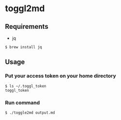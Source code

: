 # toggl2md

## Requirements
- jq

```
$ brew install jq
```

## Usage

### Put your access token on your home directory

```
$ ls ~/.toggl_token
toggl_token
```

### Run command

```
$ ./toggle2md output.md
```

